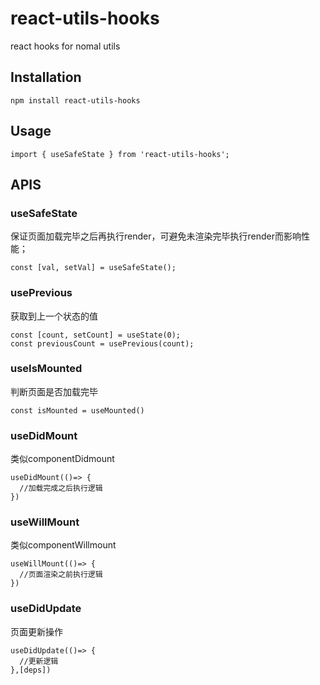 # react-utils-hooks
react hooks for nomal utils
## Installation
```
npm install react-utils-hooks
```
## Usage
```
import { useSafeState } from 'react-utils-hooks';

```
## APIS
### useSafeState
保证页面加载完毕之后再执行render，可避免未渲染完毕执行render而影响性能；
```
const [val, setVal] = useSafeState();
```
### usePrevious
获取到上一个状态的值
```
const [count, setCount] = useState(0);
const previousCount = usePrevious(count);
```
### useIsMounted
判断页面是否加载完毕
```
const isMounted = useMounted()
```
### useDidMount
类似componentDidmount
```
useDidMount(()=> {
  //加载完成之后执行逻辑
})
```
### useWillMount
类似componentWillmount
```
useWillMount(()=> {
  //页面渲染之前执行逻辑
})
```
### useDidUpdate
页面更新操作
```
useDidUpdate(()=> {
  //更新逻辑
},[deps])
```


